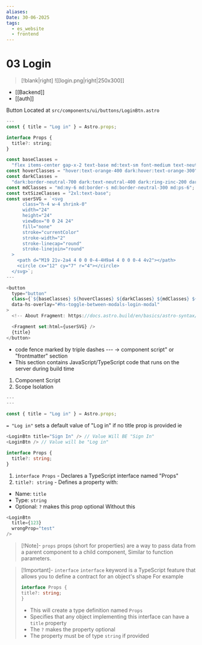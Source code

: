 ```yaml
---
aliases: 
Date: 30-06-2025
tags:
  - es_website
  - frontend
---
```

# 03 Login
>[!blank|right]
>![[login.png|right|250x300]] 



- [[Backend]]
- [[auth]]

Button Located at `src/components/ui/buttons/LoginBtn.astro`
```js
---
const { title = "Log in" } = Astro.props;

interface Props {
  title?: string;
}

const baseClasses =
  "flex items-center gap-x-2 text-base md:text-sm font-medium text-neutral-600 ring-zinc-500 transition duration-300 focus-visible:ring-3 outline-hidden";
const hoverClasses = "hover:text-orange-400 dark:hover:text-orange-300";
const darkClasses =
  "dark:border-neutral-700 dark:text-neutral-400 dark:ring-zinc-200 dark:focus:outline-hidden";
const mdClasses = "md:my-6 md:border-s md:border-neutral-300 md:ps-6";
const txtSizeClasses = "2xl:text-base";
const userSVG = `<svg
      class="h-4 w-4 shrink-0"
      width="24"
      height="24"
      viewBox="0 0 24 24"
      fill="none"
      stroke="currentColor"
      stroke-width="2"
      stroke-linecap="round"
      stroke-linejoin="round"
  >
    <path d="M19 21v-2a4 4 0 0 0-4-4H9a4 4 0 0 0-4 4v2"></path>
    <circle cx="12" cy="7" r="4"></circle>
  </svg>`;
---

<button
  type="button"
  class={`${baseClasses} ${hoverClasses} ${darkClasses} ${mdClasses} ${txtSizeClasses}`}
  data-hs-overlay="#hs-toggle-between-modals-login-modal"
>
  <!-- About Fragment: https://docs.astro.build/en/basics/astro-syntax/#fragments -->

  <Fragment set:html={userSVG} />
  {title}
</button>

```

- code fence marked by triple dashes ---  -> component script" or "frontmatter" section
- This section contains JavaScript/TypeScript code that runs on the server during build time
1. Component Script
2. Scope Isolation
```js
---
---
```

```js
const { title = "Log in" } = Astro.props;
```
`= "Log in"` sets a default value of "Log in" if no title prop is provided
ie
```js
<LoginBtn title="Sign In" /> // Value Will BE "Sign In"
<LoginBtn /> // Value will be "Log in"
```

```ts
interface Props {
  title?: string;
}
```
1. `interface Props` - Declares a TypeScript interface named "Props" 
2. `title?: string` - Defines a property with:
- Name: `title`
- Type: `string`
- Optional: `?` makes this prop optional
Without this 
```ts
<LoginBtn 
  title={123}          
  wrongProp="test"      
/>
```

>[!Note]- `props`
>props (short for properties) are a way to pass data from a parent component to a child component, Similar to function parameters.

>[!Important]- `interface`
>`interface` keyword is a TypeScript feature that allows you to define a contract for an object's shape
>For example
>```ts
>interface Props {
>title?: string;
>}
>```
>
>- This will create a type definition named `Props`
>- Specifies that any object implementing this interface can have a `title` property
>- The `?` makes the property optional
>- The property must be of type `string` if provided

